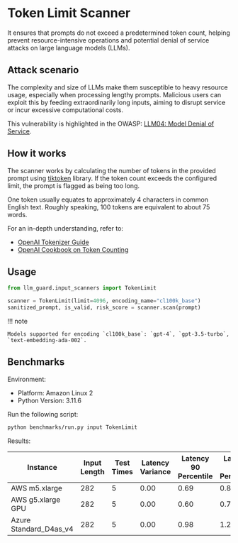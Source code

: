 # Token Limit Scanner

It ensures that prompts do not exceed a predetermined token count, helping prevent resource-intensive operations and
potential denial of service attacks on large language models (LLMs).

## Attack scenario

The complexity and size of LLMs make them susceptible to heavy resource usage, especially when processing lengthy
prompts. Malicious users can exploit this by feeding extraordinarily long inputs, aiming to disrupt service or incur
excessive computational costs.

This vulnerability is highlighted in the OWASP: [LLM04: Model Denial of Service](https://owasp.org/www-project-top-10-for-large-language-model-applications/).

## How it works

The scanner works by calculating the number of tokens in the provided prompt
using [tiktoken](https://github.com/openai/tiktoken) library. If the token count exceeds the configured limit, the
prompt is flagged as being too long.

One token usually equates to approximately 4 characters in common English text.
Roughly speaking, 100 tokens are equivalent to about 75 words.

For an in-depth understanding, refer to:

- [OpenAI Tokenizer Guide](https://platform.openai.com/tokenizer)
- [OpenAI Cookbook on Token Counting](https://github.com/openai/openai-cookbook/blob/main/examples/How_to_count_tokens_with_tiktoken.ipynb)

## Usage

```python
from llm_guard.input_scanners import TokenLimit

scanner = TokenLimit(limit=4096, encoding_name="cl100k_base")
sanitized_prompt, is_valid, risk_score = scanner.scan(prompt)
```

!!! note

    Models supported for encoding `cl100k_base`: `gpt-4`, `gpt-3.5-turbo`, `text-embedding-ada-002`.

## Benchmarks

Environment:

- Platform: Amazon Linux 2
- Python Version: 3.11.6

Run the following script:

```sh
python benchmarks/run.py input TokenLimit
```

Results:

| Instance               | Input Length | Test Times | Latency Variance | Latency 90 Percentile | Latency 95 Percentile | Latency 99 Percentile | Average Latency (ms) | QPS        |
|------------------------|--------------|------------|------------------|-----------------------|-----------------------|-----------------------|----------------------|------------|
| AWS m5.xlarge          | 282          | 5          | 0.00             | 0.69                  | 0.86                  | 1.01                  | 0.31                 | 914308.54  |
| AWS g5.xlarge GPU      | 282          | 5          | 0.00             | 0.60                  | 0.76                  | 0.89                  | 0.27                 | 1039014.63 |
| Azure Standard_D4as_v4 | 282          | 5          | 0.00             | 0.98                  | 1.26                  | 1.48                  | 0.41                 | 683912.25  |
